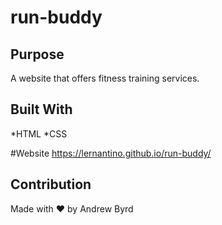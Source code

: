 # run-buddy

## Purpose
A website that offers fitness training services.

## Built With
*HTML
*CSS

#Website
https://lernantino.github.io/run-buddy/

## Contribution
Made with ❤️ by Andrew Byrd
